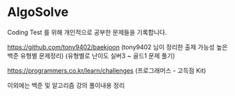 # AlgoSolve

Coding Test 를 위해 개인적으로 공부한 문제들을 기록합니다.

https://github.com/tony9402/baekjoon
(tony9402 님이 정리한 출제 가능성 높은 백준 유형별 문제정리)
(유형별로 난이도 실버3 ~ 골드1 문제 풀기)

https://programmers.co.kr/learn/challenges
(프로그래머스 - 고득점 Kit)

이외에는 백준 및 알고리즘 강의 풀이내용 정리
